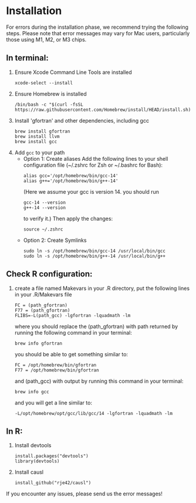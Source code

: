 # Installation
For errors during the installation phase, we recommend trying the following steps. Please note that error messages may vary for Mac users, particularly those using M1, M2, or M3 chips.
## In terminal:
1. Ensure Xcode Command Line Tools are installed
   ```
   xcode-select --install
   ```
2. Ensure Homebrew is installed
   ```
   /bin/bash -c "$(curl -fsSL https://raw.githubusercontent.com/Homebrew/install/HEAD/install.sh)"
   ```
3. Install 'gfortran' and other dependencies, including gcc
   ```
   brew install gfortran
   brew install llvm
   brew install gcc
   ```
4. Add `gcc` to your path
   - Option 1: Create aliases
      Add the following lines to your shell configuration file (~/.zshrc for Zsh or ~/.bashrc for Bash):
      ```
      alias gcc='/opt/homebrew/bin/gcc-14'
      alias g++='/opt/homebrew/bin/g++-14'
      ```
      (Here we assume your gcc is version 14. you should run
      ```
      gcc-14 --version
      g++-14 --version
      ```
      to verify it.)
      Then apply the changes:
      ```
      source ~/.zshrc
      ```
   - Option 2: Create Symlinks
      ```
      sudo ln -s /opt/homebrew/bin/gcc-14 /usr/local/bin/gcc
      sudo ln -s /opt/homebrew/bin/g++-14 /usr/local/bin/g++
      ```

## Check R configuration:
1. create a file named Makevars in your .R directory, put the following lines in your .R/Makevars file
   ```
   FC = (path_gfortran)
   F77 = (path_gfortran)
   FLIBS=-L(path_gcc) -lgfortran -lquadmath -lm
   ```
   where you should replace the (path_gfortran) with path returned by running the following command in your terminal:
   ```
   brew info gfortran
   ```
   you should be able to get something similar to:
   ```
   FC = /opt/homebrew/bin/gfortran
   F77 = /opt/homebrew/bin/gfortran
   ```
   and (path_gcc) with output by running this command in your terminal:
   ```
   brew info gcc
   ```
   and you will get a line similar to:
   ```
   -L/opt/homebrew/opt/gcc/lib/gcc/14 -lgfortran -lquadmath -lm
   ```
## In R:
1. Install devtools
   ```
   install.packages("devtools")
   library(devtools)
   ```
2. Install causl
   ```
   install_github("rje42/causl")
   ```

If you encounter any issues, please send us the error messages!

